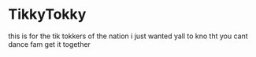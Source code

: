# TikkyTokky
this is for the tik tokkers of the nation
i just wanted yall to kno tht you cant dance fam
get it together
